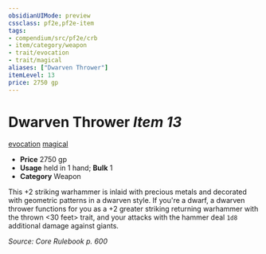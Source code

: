 ```yaml
---
obsidianUIMode: preview
cssclass: pf2e,pf2e-item
tags:
- compendium/src/pf2e/crb
- item/category/weapon
- trait/evocation
- trait/magical
aliases: ["Dwarven Thrower"]
itemLevel: 13
price: 2750 gp
---
```

# Dwarven Thrower *Item 13*  
[evocation](../../../rules/traits/evocation.md)  [magical](../../../rules/traits/magical.md)  

- **Price** 2750 gp
- **Usage** held in 1 hand; **Bulk** 1
- **Category** Weapon

This +2 striking warhammer is inlaid with precious metals and decorated with geometric patterns in a dwarven style. If you're a dwarf, a dwarven thrower functions for you as a +2 greater striking returning warhammer with the thrown <30 feet> trait, and your attacks with the hammer deal `1d8` additional damage against giants.

*Source: Core Rulebook p. 600*